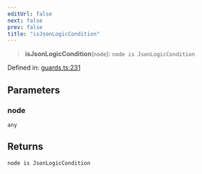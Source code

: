 ```yaml
---
editUrl: false
next: false
prev: false
title: "isJsonLogicCondition"
---
```


> **isJsonLogicCondition**(`node`): `node is JsonLogicCondition`

Defined in: [guards.ts:231](https://github.com/rcs-agents/rcs-lang/blob/89258eb41dbc7637c8bdc8bfc04b38ebfa30409c/packages/ast/src/guards.ts#L231)

## Parameters

### node

`any`

## Returns

`node is JsonLogicCondition`
